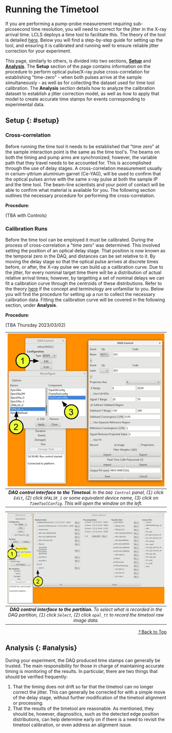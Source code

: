 # Running the Timetool
If you are performing a pump-probe measurement requiring sub-picosecond time resolution, you will need to correct for the jitter in the X-ray arrival time. LCLS deploys a time tool to facilitate this. The theory of the tool is detailed [here](/before/timetool). Below you will find a step-by-step guide for setting up the tool, and ensuring it is calibrated and running well to ensure reliable jitter correction for your experiment.

This page, similarly to others, is divided into two sections, [**Setup**](#setup) and [**Analysis**](#analysis). The **Setup** section of the page contains information on the procedure to perform optical pulse/X-ray pulse cross-correlation for establishing "time-zero" - when both pulses arrive at the sample simultaneously - as well as for collecting the dataset used for time tool calibration. The **Analysis** section details how to analyze the calibration dataset to establish a jitter correction model, as well as how to apply that model to create accurate time stamps for events corresponding to experimental data.

##  Setup {: #setup}

### Cross-correlation
Before running the time tool it needs to be established that "time zero" at the sample interaction point is the same as the time tool's. The beams on both the timing and pump arms are synchronized; however, the variable path that they travel needs to be accounted for. This is accomplished through the use of delay stages. A cross-correlation measurement usually in cerium-yttrium aluminium garnet (Ce-YAG), will be used to confirm that the optical pulses arrive with the same x-ray pulse at both the sample IP and the time tool. The beam-line scientists and your point of contact will be able to confirm what material is available for you. The following section outlines the necessary procedure for performing the cross-correlation.

**Procedure**:

(TBA with Controls)

### Calibration Runs
Before the time tool can be employed it must be calibrated. During the process of cross-correlation a "time zero" was determined. This involved setting the position of an optical delay stage. That position is now known as the temporal zero in the DAQ, and distances can be set relative to it. By moving the delay stage so that the optical pulse arrives at discrete times before, or after, the X-ray pulse we can build up a calibration curve. Due to the jitter, for every nominal target time there will be a distribution of actual relative arrival times; however, by targetting a set of nominal delays we can fit a calibration curve through the centroids of these distributions. Refer to the theory [here](/before/timetool) if the concept and terminology are unfamiliar to you. Below you will find the procedure for setting up a run to collect the necessary calibration data. Fitting the calibration curve will be covered in the following section, under **Analysis**.

**Procedure**:

(TBA Thursday 2023/03/02)

| ![Timetool - DAQ control interface](images/DAQ_control_TT.png) | 
|:--:| 
| *__DAQ control interface to the Timetool.__ In the `DAQ Control` panel, (1) click `Edit`, (2) click `OPAL1K_1` or some equivalent device name, (3) click on `TimeToolConfig`. This will open the window on the left.* |

| ![Timetool - DAQ partition interface](images/DAQ_select_TT.png) | 
|:--:| 
| *__DAQ control interface to the partition.__ To select what is recorded in the DAQ partition, (1) click `Select`, (2) click `opal_tt` to record the timetool raw image data.* |

[<p align="right">&#8673;Back to Top</p>](#)

## Analysis {: #analysis}

During your experiment, the DAQ produced time stamps can generally be trusted. The main responsibility for those in charge of maintaining accurate timing is monitoring of the results. In particular, there are two things that should be verified frequently:

1. That the timing does not drift so far that the timetool can no longer correct the jitter. This can generally be corrected for with a simple move of the delay stage, without further modification of the timetool alignment or processing.
2. That the results of the timetool are reasonable. As mentioned, they should be, however, diagnositics, such as the detected edge position distributions, can help determine early on if there is a need to revisit the timetool calibration, or even address an alignment issue.
